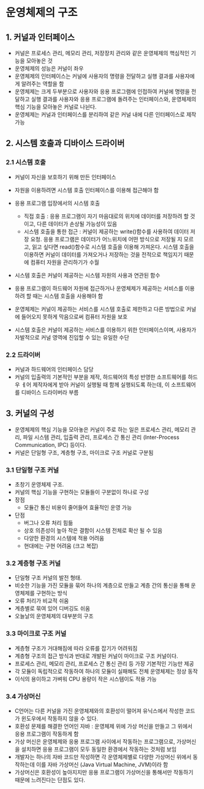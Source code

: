 # 운영체제의 구조
## 1. 커널과 인터페이스
- 커널은 프로세스 관리, 메모리 관리, 저장장치 관리와 같은 운영체제의 핵심적인 기능을 모아놓은 것
- 운영체제의 성능은 커널이 좌우
- 운영체제의 인터페이스는 커널에 사용자의 명령을 전달하고 실행 결과를 사용자에게 알려주는 역할을 함
- 운영체제는 크게 두부분으로 사용자와 응용 프로그램에 인접하여 커널에 명령을 전달하고 실행 결과를 사용자와 응용 프로그램에 돌려주는
인터페이스와, 운영체제의 핵심 기능을 모아놓은 커널로 나뉜다.
- 운영체제는 커널과 인터페이스를 분리하여 같은 커널 내에 다른 인터페이스로 제작 가능

## 2. 시스템 호출과 디바이스 드라이버
### 2.1 시스템 호출
- 커널이 자신을 보호하기 위해 만든 인터페이스
- 자원을 이용하려면 시스템 호출 인터페이스를 이용해 접근해야 함
- 응용 프로그램 입장에서의 시스템 호출
  - 직접 호출 : 응용 프로그램이 자기 마음대로의 위치에 데이터를 저장하려 할 것이고, 다른 데이터가 손상될 가능성이 있음
  - 시스템 호출을 통한 접근 : 커널이 제공하는 write()함수를 사용하여 데이터 저장 요청. 응용 프로그램은 데이터가 어느위치에 어떤 방식으로
    저장될 지 모르고, 읽고 싶다면 read()함수로 시스템 호출을 이용해 가져온다. 시스템 호출을 이용하면 커널이 데이터를 가져오거나 저장하는 것을
    전적으로 책임지기 때문에 컴퓨터 자원을 관리하기가 수월

- 시스템 호출은 커널이 제공하는 시스템 자원의 사용과 연관된 함수
- 응용 프로그램이 하드웨어 자원에 접근하거나 운영체제가 제공하는 서비스를 이용하려 할 때는 시스템 호출을 사용해야 함
- 운영체제는 커널이 제공하는 서비스를 시스템 호출로 제한하고 다른 방법으로 커널에 들어오지 못하게 막음으로써 컴퓨터 자원을 보호
- 시스템 호출은 커널이 제공하는 서비스를 이용하기 위한 인터페이스이며, 사용자가 자발적으로 커널 영역에 진입할 수 있는 유일한 수단

### 2.2 드라이버
- 커널과 하드웨어의 인터페이스 담당
- 커널의 입출력의 기본적인 부분을 제작, 하드웨어의 특성 반영한 소프트웨어를 하드우 ㅔ어 제작자에게 받아 커널이 실행될 때 함께 실행되도록
하는데, 이 소프트웨어를 디바이스 드라이버라 부름

## 3. 커널의 구성
- 운영체제의 핵심 기능을 모아놓은 커널이 주로 하는 일은 프로세스 관리, 메모리 관리, 파일 시스템 관리, 입출력 관리, 
  프로세스 간 통신 관리 (Inter-Process Communication, IPC) 등이다.
- 커널은 단일형 구조, 계층형 구조, 마이크로 구조 커널로 구분됨

### 3.1 단일형 구조 커널
- 초창기 운영체제 구조.
- 커널의 핵심 기능을 구현하는 모듈들이 구분없이 하나로 구성
- 장점
  - 모듈간 통신 비용이 줄어들어 효율적인 운영 가능
- 단점
  - 버그나 오류 처리 힘듦
  - 상호 의존성이 높아 작은 결함이 시스템 전체로 확산 될 수 있음
  - 다양한 환경의 시스템에 적용 어려움
  - 현대에는 구현 어려움 (크고 복잡)

### 3.2 계층형 구조 커널
- 단일형 구조 커널의 발전 형태.
- 비슷한 기능을 가진 모듈을 묶어 하나의 계층으로 만들고 계층 간의 통신을 통해 운영체제를 구현하는 방식
- 오류 처리가 비교적 쉬움
- 계층별로 묶여 있어 디버깅도 쉬움
- 오늘날의 운영체제의 대부분의 구조

### 3.3 마이크로 구조 커널
- 계층형 구조가 거대해짐에 따라 오류를 잡기가 어려워짐
- 계층형 구조의 접근 방식과 반대로 개발된 커널이 마이크로 구조 커널이다.
- 프로세스 관리, 메모리 관리, 프로세스 간 통신 관리 등 가장 기본적인 기능만 제공
- 각 모듈이 독립적으로 작동하여 하나의 모듈이 실패해도 전체 운영체제는 정상 동작
- 이식의 용이하고 가벼워 CPU 용량이 작은 시스템이도 적용 가능

### 3.4 가상머신
- C언어는 다른 커널을 가진 운영체제와의 호환성이 떨어져 유닉스에서 작성한 코드가 윈도우에서 작동하지 않을 수 있다.
- 호환성 문제를 해결한 언어인 자바 : 운영체제 위에 가상 머신을 만들고 그 위에서 응용 프로그램이 작동하게 함
- 가상 머신은 운영체제와 응용 프로그램 사이에서 작동하는 프로그램으로, 가상머신을 설치하면 응용 프로그램이 모두 동일한 환경에서 작동하는 것처럼 보임
- 개발자는 하나의 자바 코드만 작성하면 각 운영체제별로 다양한 가상머신 위에서 동작하는데 이를 자바 가상머신 (Java Virtual Machine, JVM)이라
함
- 가상머신은 호환성이 높아지지만 응용 프로그램이 가상머신을 통해서만 작동하기 때문에 느려진다는 단점도 있다.

